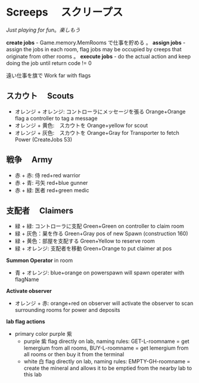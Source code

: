 # Screeps 　スクリープス

_Just playing for fun_。_楽しもう_

**create jobs** - Game.memory.MemRooms で仕事を貯める
。
**assign jobs** - assign the jobs in each room, flag jobs may be occupied by creeps that originate from other rooms
。
**execute jobs** - do the actual action and keep doing the job until return code != 0

遠い仕事を旗で Work far with flags

## スカウト　 Scouts

-   オレンジ + オレンジ: コントローラにメッセージを張る Orange+Orange flag a controller to tag a message
-   オレンジ + 黄色:　スカウトを Orange+yellow for scout
-   オレンジ + 灰色:　スカウトを Orange+Gray for Transporter to fetch Power (CreateJobs 53)

## 戦争　 Army

-   赤 + 赤: 侍 red+red warrior
-   赤 + 青: 弓矢 red+blue gunner
-   赤 + 緑: 医者 red+green medic

## 支配者　 Claimers

-   緑 + 緑: コントローラに支配 Green+Green on controller to claim room
-   緑 + 灰色：巣を作る Green+Gray pos of new Spawn (construction 160)
-   緑 + 黄色：部屋を支配する Green+Yellow to reserve room
-   緑 + オレンジ: 支配者を移動 Green+Orange to put claimer at pos

**Summon Operator** in room

-   青 + オレンジ: blue+orange on powerspawn will spawn operater with flagName

**Activate observer**

-   オレンジ + 赤: orange+red on observer will activate the observer to scan surrounding rooms for power and deposits

**lab flag actions**

-   primary color purple 紫
    -   purple 紫 flag directly on lab, naming rules: GET-L-roomname = get lemergium from all rooms, BUY-L-roomname = get lemergium from all rooms or then buy it from the terminal
    -   white 白 flag directly on lab, naming rules: EMPTY-GH-roomname = create the mineral and allows it to be emptied from the nearby lab to this lab
